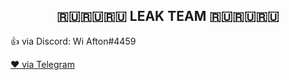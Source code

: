 <h2 align="center">🇷🇺🇷🇺🇷🇺 LEAK TEAM 🇷🇺🇷🇺🇷🇺</h2>
  <p>👍 via Discord: Wi Afton#4459</p>
  <a href="https://t.me/MSLTree">❤ via Telegram</a>  
<p align="center">
